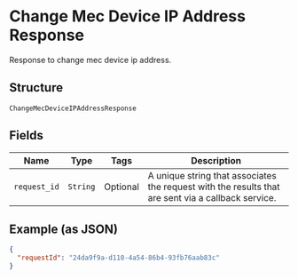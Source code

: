 
# Change Mec Device IP Address Response

Response to change mec device ip address.

## Structure

`ChangeMecDeviceIPAddressResponse`

## Fields

| Name | Type | Tags | Description |
|  --- | --- | --- | --- |
| `request_id` | `String` | Optional | A unique string that associates the request with the results that are sent via a callback service. |

## Example (as JSON)

```json
{
  "requestId": "24da9f9a-d110-4a54-86b4-93fb76aab83c"
}
```

